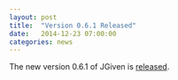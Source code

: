 ```yaml
---
layout: post
title:  "Version 0.6.1 Released"
date:   2014-12-23 07:00:00
categories: news
---
```

The new version 0.6.1 of JGiven is [released](https://github.com/TNG/JGiven/releases/tag/v0.6.1).



[jgiven-gh]: https://github.com/TNG/JGiven
[jgiven]:    http://jgiven.org
